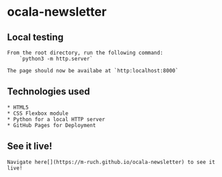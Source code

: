 # ocala-newsletter

## Local testing

    From the root directory, run the following command:
        `python3 -m http.server`
    
    The page should now be availabe at `http:localhost:8000`

## Technologies used

    * HTML5
    * CSS Flexbox module
    * Python for a local HTTP server
    * GitHub Pages for Deployment

## See it live!

    Navigate here[](https://m-ruch.github.io/ocala-newsletter) to see it live!
